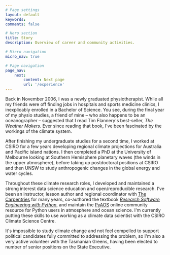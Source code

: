 ```yaml
---
# Page settings
layout: default
keywords:
comments: false

# Hero section
title: Story
description: Overview of career and community activities.

# Micro navigation
micro_nav: true

# Page navigation
page_nav:
    next:
        content: Next page
        url: '/experience'
---
```


Back in November 2006, I was a newly graduated physiotherapist.
While all my friends were off finding jobs in hospitals and sports medicine clinics,
I inexplicably enrolled in a Bachelor of Science.
You see, during the final year of my physio studies,
a friend of mine – who also happens to be an oceanographer – suggested that
I read Tim Flannery's best-seller, *The Weather Makers*.
Ever since reading that book,
I've been fascinated by the workings of the climate system. 

After finishing my undergraduate studies for a second time,
I worked at CSIRO for a few years
developing regional climate projections for Australia and Pacific island nations.
I then completed a PhD at the University of Melbourne
looking at Southern Hemisphere planetary waves
(the winds in the upper atmosphere),
before taking up postdoctoral positions at CSIRO and then UNSW
to study anthropogenic changes in the global energy and water cycles.

Throughout these climate research roles,
I developed and maintained a strong interest data science education
and open/reproducible research.
I’ve been an instructor, lesson author and regional coordinator with
[The Carpentries](https://carpentries.org/) for many years,
co-authored the textbook [*Research Software Engineering with Python*](https://merely-useful.tech/py-rse/),
and maintain the [PyAOS](https://pyaos.github.io/) online community resource for
Python users in atmosphere and ocean science.
I'm currently putting these skills to use working as a climate data scientist
with the CSIRO Climate Science Centre.

It's impossible to study climate change and not feel compelled
to support political candidates fully committed to addressing the problem,
so I'm also a very active volunteer with the Tasmanian Greens,
having been elected to number of senior positions on the State Executive.
